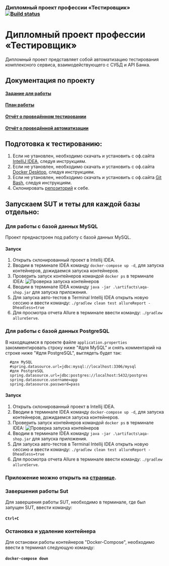 ### Дипломный проект профессии «Тестировщик» [![Build status](https://ci.appveyor.com/api/projects/status/g4x1nq3gb2u7a57m?svg=true)](https://ci.appveyor.com/project/OSA85/aqa-diplom)


# Дипломный проект профессии «Тестировщик»

Дипломный проект представляет собой автоматизацию тестирования комплексного сервиса, взаимодействующего с СУБД и API Банка.

## Документация по проекту
#### [Задание для работы](https://github.com/netology-code/qa-diploma.git)
#### [План работы](https://github.com/OSA85/AQA_Diplom/blob/master/Doc/Plan.md)
#### [Отчёт о проведённом тестировании](https://github.com/OSA85/AQA_Diplom/blob/master/Doc/Report.md)
#### [Отчёт о проведённой автоматизации](https://github.com/OSA85/AQA_Diplom/blob/master/Doc/Summary.md)

## Подготовка к тестированию:
1. Если не утановлен, необходимо скачать и установить с оф.сайта [IntelliJ IDEA](https://www.jetbrains.com/idea/download/#section=windows), следуя инструкциям.
2. Если не утановлен, необходимо скачать и установить с оф.сайта [Docker Desktop](https://www.docker.com/products/docker-desktop), следуя инструкциям.
3. Если не утановлен, необходимо скачать и установить с оф.сайта [Git Bash](https://gitforwindows.org/), следуя инструкциям.
4. Склонировать [репозиторий](https://github.com/OSA85/AQA_Diplom.git) к себе.


## Запускаем SUT и теты для каждой базы отдельно:
### Для работы с базой данных MySQL
Проект преднастроен под работу с базой данных MySQL.
#### Запуск
1. Открыть склонированный проект в Intellij IDEA.
2. Вводим в терминале IDEA команду `docker-compose up -d`, для запуска контейнеров, дожидаемся запуска контейнеров.
3. Проверить запуск контейнеров командой `docker ps` в терминале IDEA:
 ![Проверка запуска контейнеров](https://user-images.githubusercontent.com/91024430/159658426-1e97a8f1-4375-468b-bc63-f7b868577b6b.jpg)
4. Вводим в терминале IDEA команду `java -jar .\artifacts\aqa-shop.jar` для запуска приложения.
5. Для запуска авто-тестов в Terminal Intellij IDEA открыть новую сессию и ввести команду: `./gradlew clean test allureReport -Dheadless=true`
7. Для просмотра отчета Allure в терминале ввести команду: `./gradlew allureServe`.

### Для работы с базой данных PostgreSQL
В находящемся в проекте файле `application.properties` закомментировать строку ниже "#для MySQL" и снять комментарий на строке ниже "#для PostgreSQL", выглядеть будет так:
```
  #для MySQL  
  #spring.datasource.url=jdbc:mysql://localhost:3306/mysql  
  #для PostgreSQL  
  spring.datasource.url=jdbc:postgres://localhost:5432/postgres  
  spring.datasource.username=app  
  spring.datasource.password=pass
```
  
#### Запуск
1. Открыть склонированный проект в Intellij IDEA.
2. Вводим в терминале IDEA команду `docker-compose up -d`, для запуска контейнеров, дожидаемся запуска контейнеров.
3. Проверить запуск контейнеров командой `docker ps` в терминале IDEA:
 ![Проверка запуска контейнеров](https://user-images.githubusercontent.com/91024430/159658426-1e97a8f1-4375-468b-bc63-f7b868577b6b.jpg)
4. Вводим в терминале IDEA команду `java -jar .\artifacts\aqa-shop.jar` для запуска приложения.
5. Для запуска авто-тестов в Terminal Intellij IDEA открыть новую сессию и ввести команду: `./gradlew clean test allureReport -Dheadless=true`
7. Для просмотра отчета Allure в терминале ввести команду: `./gradlew allureServe`.

### Приложение можно открыть на [странице](http://localhost:8080).

### Завершения работы Sut
Для завершения работы SUT, необходимо в терминале, где был запущен SUT, ввести команду: 
#### `Ctrl+C`

### Остановка и удаление контейнера
Для остановки работы контейнеров "Docker-Compose", необходимо ввести в терминал следующую команду: 
#### `docker-compose down`
